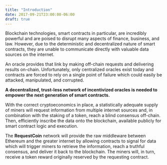 ```yaml
---
title: "Introduction"
date: 2017-09-21T23:00:00-06:00
draft: true
---
```

Blockchain technologies, smart contracts in particular, are incredibly powerful and are poised to disrupt many aspects of finance, business, and law. However, due to the deterministic and decentralized nature of smart contracts, they are unable to communicate directly with valuable data sources on the internet.

An oracle provides that link by making off-chain requests and delivering results on-chain. Unfortunately, only centralized oracles exist today and contracts are forced to rely on a single point of failure which could easily be attacked, manipulated, and corrupted.

**A decentralized, trust-less network of incentivized oracles is needed to empower the next generation of smart contracts.**

With the correct cryptoeconomics in place, a statistically adequate supply of miners will request information from multiple internet sources and, in combination with the staking of a token, reach a blind consensus off-chain. Then, efficiently inscribe the data onto the blockchain, available publicly for smart contract logic and execution.

The **RequestCoin** network will provide the raw middleware between Ethereum and the greater internet by allowing contracts to signal for data which will trigger miners to retrieve the information, reach a truthful consensus, and deliver it back to the blockchain. The miners will, in turn, receive a token reward originally reserved by the requesting contract.

